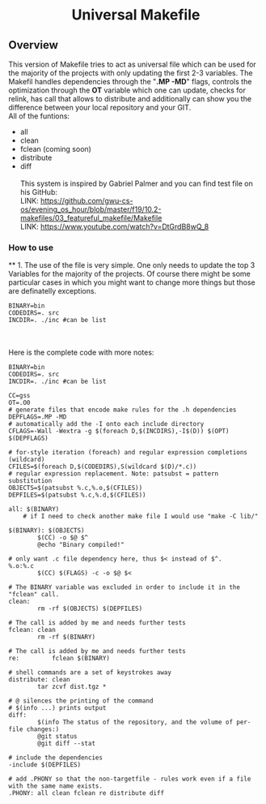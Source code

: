 <h1 align="center">
	Universal Makefile
</h1>

## Overview

This version of Makefile tries to act as universal file which can be used for
the majority of the projects with only updating the first 2-3 variables.
The Makefil handles dependencies through the "<b>.MP -MD</b>" flags, controls the optimization through the 
<b>OT</b> variable which one can update, checks for relink, has call that allows to distribute and additionally can
show you the difference between your local repository and your GIT. <br />All of the funtions:<br />
* all
* clean
* fclean (coming soon)
* distribute
* diff
<br /><br />
This system is inspired by Gabriel Palmer and you can find test file on his GitHub:
<br />LINK: https://github.com/gwu-cs-os/evening_os_hour/blob/master/f19/10.2-makefiles/03_featureful_makefile/Makefile
<br />LINK: https://www.youtube.com/watch?v=DtGrdB8wQ_8

### How to use

** 1. The use of the file is very simple. One only needs to update the top 3 Variables 
for the majority of the projects. Of course there might be some particular cases in 
which you might want to change more things but those are definatelly exceptions. 

```
BINARY=bin
CODEDIRS=. src
INCDIR=. ./inc #can be list
```
<br /><br />
Here is the complete code with more notes:<br />
```
BINARY=bin
CODEDIRS=. src
INCDIR=. ./inc #can be list

CC=gss
OT=.O0
# generate files that encode make rules for the .h dependencies
DEPFLAGS=.MP -MD
# automatically add the -I onto each include directory
CFLAGS=-Wall -Wextra -g $(foreach D,$(INCDIRS),-I$(D)) $(OPT) $(DEPFLAGS)

# for-style iteration (foreach) and regular expression completions (wildcard)
CFILES=$(foreach D,$(CODEDIRS),S(wildcard $(D)/*.c))
# regular expression replacement. Note: patsubst = pattern substitution
OBJECTS=$(patsubst %.c,%.o,$(CFILES))
DEPFILES=$(patsubst %.c,%.d,$(CFILES))

all: $(BINARY)
	# if I need to check another make file I would use "make -C lib/"

$(BINARY): $(OBJECTS)
		$(CC) -o $@ $^
		@echo "Binary compiled!"

# only want .c file dependency here, thus $< instead of $^.
%.o:%.c
		$(CC) $(FLAGS) -c -o $@ $<

# The BINARY variable was excluded in order to include it in the "fclean" call.
clean:
		rm -rf $(OBJECTS) $(DEPFILES)

# The call is added by me and needs further tests
fclean: clean
		rm -rf $(BINARY)

# The call is added by me and needs further tests
re:			fclean $(BINARY)

# shell commands are a set of keystrokes away
distribute: clean
		tar zcvf dist.tgz *

# @ silences the printing of the command
# $(info ...) prints output
diff:
		$(info The status of the repository, and the volume of per-file changes:)
		@git status
		@git diff --stat
		
# include the dependencies
-include $(DEPFILES)

# add .PHONY so that the non-targetfile - rules work even if a file with the same name exists.
.PHONY: all clean fclean re distribute diff

```
